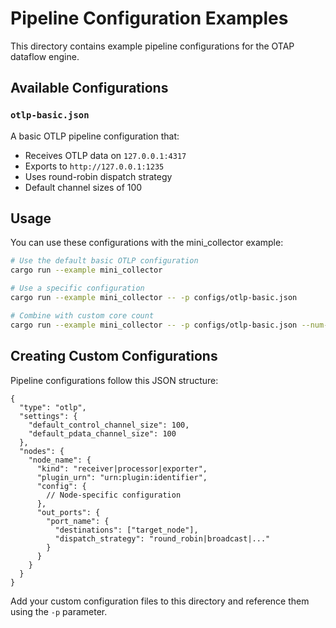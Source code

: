 # Pipeline Configuration Examples

This directory contains example pipeline configurations for the OTAP dataflow engine.

## Available Configurations

### `otlp-basic.json`
A basic OTLP pipeline configuration that:
- Receives OTLP data on `127.0.0.1:4317`
- Exports to `http://127.0.0.1:1235`
- Uses round-robin dispatch strategy
- Default channel sizes of 100

## Usage

You can use these configurations with the mini_collector example:

```bash
# Use the default basic OTLP configuration
cargo run --example mini_collector

# Use a specific configuration
cargo run --example mini_collector -- -p configs/otlp-basic.json

# Combine with custom core count
cargo run --example mini_collector -- -p configs/otlp-basic.json --num-cores 4
```

## Creating Custom Configurations

Pipeline configurations follow this JSON structure:

```json5
{
  "type": "otlp",
  "settings": {
    "default_control_channel_size": 100,
    "default_pdata_channel_size": 100
  },
  "nodes": {
    "node_name": {
      "kind": "receiver|processor|exporter",
      "plugin_urn": "urn:plugin:identifier",
      "config": {
        // Node-specific configuration
      },
      "out_ports": {
        "port_name": {
          "destinations": ["target_node"],
          "dispatch_strategy": "round_robin|broadcast|..."
        }
      }
    }
  }
}
```

Add your custom configuration files to this directory and reference them using the `-p` parameter.
